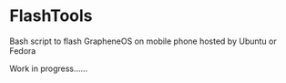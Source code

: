 # FlashTools
Bash script to flash GrapheneOS on mobile phone hosted by Ubuntu or Fedora

Work in progress......
